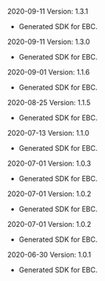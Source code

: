 2020-09-11 Version: 1.3.1
- Generated SDK for EBC.

2020-09-11 Version: 1.3.0
- Generated SDK for EBC.

2020-09-01 Version: 1.1.6
- Generated SDK for EBC.

2020-08-25 Version: 1.1.5
- Generated SDK for EBC.

2020-07-13 Version: 1.1.0
- Generated SDK for EBC.

2020-07-01 Version: 1.0.3
- Generated SDK for EBC.

2020-07-01 Version: 1.0.2
- Generated SDK for EBC.

2020-07-01 Version: 1.0.2
- Generated SDK for EBC.

2020-06-30 Version: 1.0.1
- Generated SDK for EBC.

